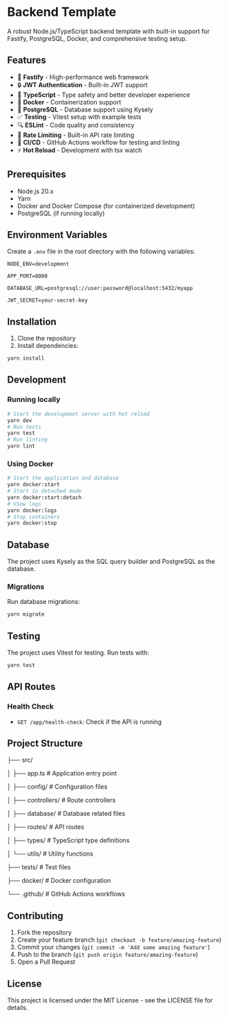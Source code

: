 # Backend Template

A robust Node.js/TypeScript backend template with built-in support for Fastify, PostgreSQL, Docker, and comprehensive testing setup.

## Features

- 🚀 **Fastify** - High-performance web framework
- 🔒 **JWT Authentication** - Built-in JWT support
- 📝 **TypeScript** - Type safety and better developer experience
- 🐳 **Docker** - Containerization support
- 🐘 **PostgreSQL** - Database support using Kysely
- ✅ **Testing** - Vitest setup with example tests
- 🔍 **ESLint** - Code quality and consistency
- 🚦 **Rate Limiting** - Built-in API rate limiting
- 🔄 **CI/CD** - GitHub Actions workflow for testing and linting
- ⚡ **Hot Reload** - Development with tsx watch

## Prerequisites

- Node.js 20.x
- Yarn
- Docker and Docker Compose (for containerized development)
- PostgreSQL (if running locally)

## Environment Variables

Create a `.env` file in the root directory with the following variables:

```
NODE_ENV=development

APP_PORT=8000

DATABASE_URL=postgresql://user:password@localhost:5432/myapp

JWT_SECRET=your-secret-key
```

## Installation

1. Clone the repository
2. Install dependencies:

```bash
yarn install
```

## Development

### Running locally

```bash
# Start the development server with hot reload
yarn dev
# Run tests
yarn test
# Run linting
yarn lint
```

### Using Docker

```bash
# Start the application and database
yarn docker:start
# Start in detached mode
yarn docker:start:detach
# View logs
yarn docker:logs
# Stop containers
yarn docker:stop
```

## Database

The project uses Kysely as the SQL query builder and PostgreSQL as the database.

### Migrations

Run database migrations:

```bash
yarn migrate
```

## Testing

The project uses Vitest for testing. Run tests with:

```bash
yarn test
```

## API Routes

### Health Check

- `GET /app/health-check`: Check if the API is running

## Project Structure

├── src/

│ ├── app.ts # Application entry point

│ ├── config/ # Configuration files

│ ├── controllers/ # Route controllers

│ ├── database/ # Database related files

│ ├── routes/ # API routes

│ ├── types/ # TypeScript type definitions

│ └── utils/ # Utility functions

├── tests/ # Test files

├── docker/ # Docker configuration

└── .github/ # GitHub Actions workflows

## Contributing

1. Fork the repository
2. Create your feature branch (`git checkout -b feature/amazing-feature`)
3. Commit your changes (`git commit -m 'Add some amazing feature'`)
4. Push to the branch (`git push origin feature/amazing-feature`)
5. Open a Pull Request

## License

This project is licensed under the MIT License - see the LICENSE file for details.
